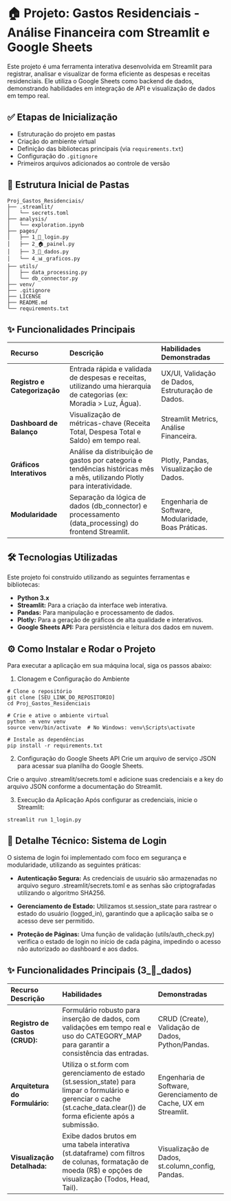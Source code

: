 # 🏠 Projeto: Gastos Residenciais - Análise Financeira com Streamlit e Google Sheets

Este projeto é uma ferramenta interativa desenvolvida em Streamlit para registrar, analisar e visualizar de forma eficiente as despesas e receitas residenciais. Ele utiliza o Google Sheets como backend de dados, demonstrando habilidades em integração de API e visualização de dados em tempo real.

## ✅ Etapas de Inicialização

- Estruturação do projeto em pastas
- Criação do ambiente virtual
- Definição das bibliotecas principais (via `requirements.txt`)
- Configuração do `.gitignore`
- Primeiros arquivos adicionados ao controle de versão

## 📁 Estrutura Inicial de Pastas

```
Proj_Gastos_Residenciais/
├── .streamlit/
│   └── secrets.toml  
├── analysis/
│   └── exploration.ipynb  
├── pages/
│   ├── 1_🔑_login.py      
│   ├── 2_🏠_painel.py      
│   ├── 3_🎲_dados.py      
│   └── 4_📊_graficos.py    
├── utils/
│   ├── data_processing.py 
│   └── db_connector.py    
├── venv/
├── .gitignore
├── LICENSE
├── README.md
└── requirements.txt
```

## ✨ Funcionalidades Principais

| Recurso | Descrição | Habilidades Demonstradas |
| :--- | :--- | :--- |
| **Registro e Categorização** | Entrada rápida e validada de despesas e receitas, utilizando uma hierarquia de categorias (ex: Moradia > Luz, Água). | UX/UI, Validação de Dados, Estruturação de Dados. |
| **Dashboard de Balanço** | Visualização de métricas-chave (Receita Total, Despesa Total e Saldo) em tempo real. | Streamlit Metrics, Análise Financeira. |
| **Gráficos Interativos** | Análise da distribuição de gastos por categoria e tendências históricas mês a mês, utilizando Plotly para interatividade. | Plotly, Pandas, Visualização de Dados. |
| **Modularidade** | Separação da lógica de dados (db_connector) e processamento (data_processing) do frontend Streamlit. | Engenharia de Software, Modularidade, Boas Práticas. |

## 🛠 Tecnologias Utilizadas

Este projeto foi construído utilizando as seguintes ferramentas e bibliotecas:

* **Python 3.x**
* **Streamlit:** Para a criação da interface web interativa.
* **Pandas:** Para manipulação e processamento de dados.
* **Plotly:** Para a geração de gráficos de alta qualidade e interativos.
* **Google Sheets API:** Para persistência e leitura dos dados em nuvem.

## ⚙️ Como Instalar e Rodar o Projeto
Para executar a aplicação em sua máquina local, siga os passos abaixo:

1. Clonagem e Configuração do Ambiente
```
# Clone o repositório
git clone [SEU_LINK_DO_REPOSITORIO]
cd Proj_Gastos_Residenciais

# Crie e ative o ambiente virtual
python -m venv venv
source venv/bin/activate  # No Windows: venv\Scripts\activate

# Instale as dependências
pip install -r requirements.txt
```

2. Configuração do Google Sheets API
Crie um arquivo de serviço JSON para acessar sua planilha do Google Sheets.

Crie o arquivo .streamlit/secrets.toml e adicione suas credenciais e a key do arquivo JSON conforme a documentação do Streamlit.

3. Execução da Aplicação
Após configurar as credenciais, inicie o Streamlit:

```
streamlit run 1_login.py
```

## 🔐 Detalhe Técnico: Sistema de Login
O sistema de login foi implementado com foco em segurança e modularidade, utilizando as seguintes práticas:

* **Autenticação Segura:** As credenciais de usuário são armazenadas no arquivo seguro .streamlit/secrets.toml e as senhas são criptografadas utilizando o algoritmo SHA256.

* **Gerenciamento de Estado:** Utilizamos st.session_state para rastrear o estado do usuário (logged_in), garantindo que a aplicação saiba se o acesso deve ser permitido.

* **Proteção de Páginas:** Uma função de validação (utils/auth_check.py) verifica o estado de login no início de cada página, impedindo o acesso não autorizado ao dashboard e aos dados.

## ✨ Funcionalidades Principais (3_🎲_dados)

Recurso	Descrição |	Habilidades | Demonstradas
| :--- | :--- | :--- |
| **Registro de Gastos (CRUD):** | Formulário robusto para inserção de dados, com validações em tempo real e uso do CATEGORY_MAP para garantir a consistência das entradas. |	CRUD (Create), Validação de Dados, Python/Pandas.|
| **Arquitetura do Formulário:** | Utiliza o st.form com gerenciamento de estado (st.session_state) para limpar o formulário e gerenciar o cache (st.cache_data.clear()) de forma eficiente após a submissão. | Engenharia de Software, Gerenciamento de Cache, UX em Streamlit.|
| **Visualização Detalhada:** | Exibe dados brutos em uma tabela interativa (st.dataframe) com filtros de colunas, formatação de moeda (R$) e opções de visualização (Todos, Head, Tail). | Visualização de Dados, st.column_config, Pandas.|